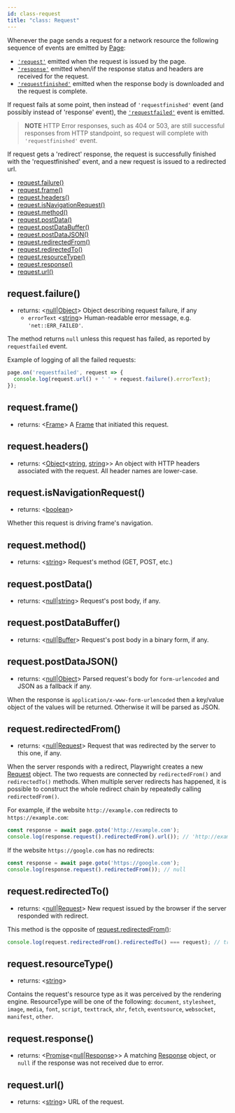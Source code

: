 ```yaml
---
id: class-request
title: "class: Request"
---
```



Whenever the page sends a request for a network resource the following sequence of events are emitted by [Page]:
- [`'request'`](api/class-page.md#event-request) emitted when the request is issued by the page.
- [`'response'`](api/class-page.md#event-response) emitted when/if the response status and headers are received for the request.
- [`'requestfinished'`](api/class-page.md#event-requestfinished) emitted when the response body is downloaded and the request is complete.

If request fails at some point, then instead of `'requestfinished'` event (and possibly instead of 'response' event), the  [`'requestfailed'`](api/class-page.md#event-requestfailed) event is emitted.

> **NOTE** HTTP Error responses, such as 404 or 503, are still successful responses from HTTP standpoint, so request will complete with `'requestfinished'` event.

If request gets a 'redirect' response, the request is successfully finished with the 'requestfinished' event, and a new request is  issued to a redirected url.

<!-- GEN:toc -->
- [request.failure()](api/class-request.md#requestfailure)
- [request.frame()](api/class-request.md#requestframe)
- [request.headers()](api/class-request.md#requestheaders)
- [request.isNavigationRequest()](api/class-request.md#requestisnavigationrequest)
- [request.method()](api/class-request.md#requestmethod)
- [request.postData()](api/class-request.md#requestpostdata)
- [request.postDataBuffer()](api/class-request.md#requestpostdatabuffer)
- [request.postDataJSON()](api/class-request.md#requestpostdatajson)
- [request.redirectedFrom()](api/class-request.md#requestredirectedfrom)
- [request.redirectedTo()](api/class-request.md#requestredirectedto)
- [request.resourceType()](api/class-request.md#requestresourcetype)
- [request.response()](api/class-request.md#requestresponse)
- [request.url()](api/class-request.md#requesturl)
<!-- GEN:stop -->

## request.failure()
- returns: <[null]|[Object]> Object describing request failure, if any
  - `errorText` <[string]> Human-readable error message, e.g. `'net::ERR_FAILED'`.

The method returns `null` unless this request has failed, as reported by
`requestfailed` event.

Example of logging of all the failed requests:

```js
page.on('requestfailed', request => {
  console.log(request.url() + ' ' + request.failure().errorText);
});
```

## request.frame()
- returns: <[Frame]> A [Frame] that initiated this request.

## request.headers()
- returns: <[Object]<[string], [string]>> An object with HTTP headers associated with the request. All header names are lower-case.

## request.isNavigationRequest()
- returns: <[boolean]>

Whether this request is driving frame's navigation.

## request.method()
- returns: <[string]> Request's method (GET, POST, etc.)

## request.postData()
- returns: <[null]|[string]> Request's post body, if any.

## request.postDataBuffer()
- returns: <[null]|[Buffer]> Request's post body in a binary form, if any.

## request.postDataJSON()
- returns: <[null]|[Object]> Parsed request's body for `form-urlencoded` and JSON as a fallback if any.

When the response is `application/x-www-form-urlencoded` then a key/value object of the values will be returned. Otherwise it will be parsed as JSON.

## request.redirectedFrom()
- returns: <[null]|[Request]> Request that was redirected by the server to this one, if any.

When the server responds with a redirect, Playwright creates a new [Request] object. The two requests are connected by `redirectedFrom()` and `redirectedTo()` methods. When multiple server redirects has happened, it is possible to construct the whole redirect chain by repeatedly calling `redirectedFrom()`.

For example, if the website `http://example.com` redirects to `https://example.com`:
```js
const response = await page.goto('http://example.com');
console.log(response.request().redirectedFrom().url()); // 'http://example.com'
```

If the website `https://google.com` has no redirects:
```js
const response = await page.goto('https://google.com');
console.log(response.request().redirectedFrom()); // null
```

## request.redirectedTo()
- returns: <[null]|[Request]> New request issued by the browser if the server responded with redirect.

This method is the opposite of [request.redirectedFrom()](#requestredirectedfrom):
```js
console.log(request.redirectedFrom().redirectedTo() === request); // true
```

## request.resourceType()
- returns: <[string]>

Contains the request's resource type as it was perceived by the rendering engine.
ResourceType will be one of the following: `document`, `stylesheet`, `image`, `media`, `font`, `script`, `texttrack`, `xhr`, `fetch`, `eventsource`, `websocket`, `manifest`, `other`.

## request.response()
- returns: <[Promise]<[null]|[Response]>> A matching [Response] object, or `null` if the response was not received due to error.

## request.url()
- returns: <[string]> URL of the request.



[AXNode]: api/class-accessibility.md#accessibilitysnapshotoptions "AXNode"
[Accessibility]: api/class-accessibility.md#class-accessibility "Accessibility"
[Array]: https://developer.mozilla.org/en-US/docs/Web/JavaScript/Reference/Global_Objects/Array "Array"
[Body]: api.md#class-body  "Body"
[BrowserServer]: api/class-browser.md#class-browserserver  "BrowserServer"
[BrowserContext]: api/class-browsercontext.md#class-browsercontext  "BrowserContext"
[BrowserType]: api/class-browsertype.md#class-browsertype "BrowserType"
[Browser]: api.md#class-browser  "Browser"
[Buffer]: https://nodejs.org/api/buffer.htmlapi.md#buffer_class_buffer "Buffer"
[ChildProcess]: https://nodejs.org/api/child_process.html "ChildProcess"
[ChromiumBrowser]: api/class-chromiumbrowser.md#class-chromiumbrowser "ChromiumBrowser"
[ChromiumBrowserContext]: api/class-chromiumbrowsercontext.md#class-chromiumbrowsercontext "ChromiumBrowserContext"
[ChromiumCoverage]: api/class-chromiumcoverage.md#class-chromiumcoverage "ChromiumCoverage"
[CDPSession]: api/class-cdpsession.md#class-cdpsession  "CDPSession"
[ConsoleMessage]: api/class-consolemessage.md#class-consolemessage "ConsoleMessage"
[Dialog]: api/class-dialog.md#class-dialog "Dialog"
[Download]: api/class-download.md#class-download "Download"
[ElementHandle]: api/class-elementhandle.md#class-elementhandle "ElementHandle"
[Element]: https://developer.mozilla.org/en-US/docs/Web/API/element "Element"
[Error]: https://nodejs.org/api/errors.htmlapi.md#errors_class_error "Error"
[EvaluationArgument]: api/evaluationargument.md#evaluationargument "Evaluation Argument"
[File]: api.md#class-file "https://developer.mozilla.org/en-US/docs/Web/API/File"
[FileChooser]: api/class-filechooser.md#class-filechooser "FileChooser"
[FirefoxBrowser]: api/class-firefoxbrowser.md#class-firefoxbrowser "FirefoxBrowser"
[Frame]: api/class-frame.md#class-frame "Frame"
[JSHandle]: api/class-jshandle.md#class-jshandle "JSHandle"
[Keyboard]: api/class-keyboard.md#class-keyboard "Keyboard"
[Logger]: api/class-logger.md#class-logger "Logger"
[Map]: https://developer.mozilla.org/en-US/docs/Web/JavaScript/Reference/Global_Objects/Map "Map"
[Mouse]: api/class-mouse.md#class-mouse "Mouse"
[Object]: https://developer.mozilla.org/en-US/docs/Web/JavaScript/Reference/Global_Objects/Object "Object"
[Page]: api/class-page.md#class-page "Page"
[Playwright]: api.md#class-playwright "Playwright"
[Promise]: https://developer.mozilla.org/en-US/docs/Web/JavaScript/Reference/Global_Objects/Promise "Promise"
[RegExp]: https://developer.mozilla.org/en-US/docs/Web/JavaScript/Reference/Global_Objects/RegExp
[Request]: api/class-request.md#class-request  "Request"
[Response]: api/class-response.md#class-response  "Response"
[Route]: api/class-route.md#class-route  "Route"
[Selectors]: api/class-selectors.md#class-selectors  "Selectors"
[Serializable]: https://developer.mozilla.org/en-US/docs/Web/JavaScript/Reference/Global_Objects/JSON/stringifyapi.md#Description "Serializable"
[TimeoutError]: api/class-timeouterror.md#class-timeouterror "TimeoutError"
[UIEvent.detail]: https://developer.mozilla.org/en-US/docs/Web/API/UIEvent/detail "UIEvent.detail"
[URL]: https://nodejs.org/api/url.html
[USKeyboardLayout]: ../src/usKeyboardLayout.ts "USKeyboardLayout"
[UnixTime]: https://en.wikipedia.org/wiki/Unix_time "Unix Time"
[WebKitBrowser]: api/class-webkitbrowser.md#class-webkitbrowser "WebKitBrowser"
[WebSocket]: api.md#class-websocket "WebSocket"
[Worker]: api/class-worker.md#class-worker "Worker"
[boolean]: https://developer.mozilla.org/en-US/docs/Web/JavaScript/Data_structuresapi.md#Boolean_type "Boolean"
[function]: https://developer.mozilla.org/en-US/docs/Web/JavaScript/Reference/Global_Objects/Function "Function"
[iterator]: https://developer.mozilla.org/en-US/docs/Web/JavaScript/Reference/Iteration_protocols "Iterator"
[null]: https://developer.mozilla.org/en-US/docs/Web/JavaScript/Reference/Global_Objects/null
[number]: https://developer.mozilla.org/en-US/docs/Web/JavaScript/Data_structuresapi.md#Number_type "Number"
[origin]: https://developer.mozilla.org/en-US/docs/Glossary/Origin "Origin"
[selector]: https://developer.mozilla.org/en-US/docs/Web/CSS/CSS_Selectors "selector"
[Readable]: https://nodejs.org/api/stream.htmlapi.md#stream_class_stream_readable "Readable"
[string]: https://developer.mozilla.org/en-US/docs/Web/JavaScript/Data_structuresapi.md#String_type "String"
[xpath]: https://developer.mozilla.org/en-US/docs/Web/XPath "xpath"
